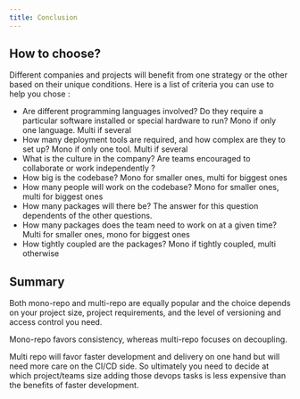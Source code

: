 ```yaml
---
title: Conclusion
---
```


## How to choose?

Different companies and projects will benefit from one strategy or the other based on their unique conditions.
Here is a list of criteria you can use to help you chose : 

- Are different programming languages involved? Do they require a particular software installed or special hardware to run? Mono if only one language. Multi if several
- How many deployment tools are required, and how complex are they to set up? Mono if only one tool. Multi if several
- What is the culture in the company? Are teams encouraged to collaborate or work independently ?
- How big is the codebase? Mono for smaller ones, multi for biggest ones
- How many people will work on the codebase? Mono for smaller ones, multi for biggest ones
- How many packages will there be? The answer for this question dependents of the other questions.
- How many packages does the team need to work on at a given time? Multi for smaller ones, mono for biggest ones
- How tightly coupled are the packages? Mono if tightly coupled, multi otherwise

## Summary

Both mono-repo and multi-repo are equally popular and the choice depends on your project size, project requirements, and the level of versioning and access control you need.

Mono-repo favors consistency, whereas multi-repo focuses on decoupling. 

Multi repo will favor faster development and delivery on one hand but will need more care on the CI/CD side.
So ultimately you need to decide at which project/teams size adding those devops tasks is less expensive than the benefits of faster development.
